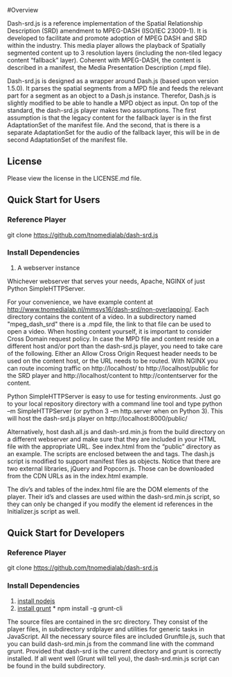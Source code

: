 #Overview

Dash-srd.js is a reference implementation of the Spatial Relationship Description (SRD) amendment to MPEG-DASH (ISO/IEC 23009-1). It is developed to facilitate and promote adoption of MPEG DASH and SRD within the industry. This media player allows the playback of Spatially segmented content up to 3 resolution layers (including the non-tiled legacy content “fallback” layer). Coherent with MPEG-DASH, the content is described in a manifest, the Media Presentation Description (.mpd file). 

Dash-srd.js is designed as a wrapper around Dash.js (based upon version 1.5.0). It parses the spatial segments from a MPD file and feeds the relevant part for a segment as an object to a Dash.js instance. Therefor, Dash.js is slightly modified to be able to handle a MPD object as input. On top of the standard, the dash-srd.js player makes two assumptions. The first assumption is that the legacy content for the fallback layer is in the first AdaptationSet of the manifest file. And the second, that is there is a separate AdaptationSet for the audio of the fallback layer, this will be in de second AdaptationSet of the manifest file. 

## License
Please view the license in the LICENSE.md file.

## Quick Start for Users

### Reference Player
git clone https://github.com/tnomedialab/dash-srd.js

### Install Dependencies
1.	A webserver instance

Whichever webserver that serves your needs, Apache, NGINX of just Python SimpleHTTPServer. 

For your convenience, we have example content at http://www.tnomedialab.nl/mmsys16/dash-srd/non-overlapping/. Each directory contains the content of a video. In a subdirectory named "mpeg_dash_srd" there is a .mpd file, the link to that file can be used to open a video. When hosting content yourself, it is important to consider Cross Domain request policy. In case the MPD file and content reside on a different host and/or port than the dash-srd.js player, you need to take care of the following. Either an Allow Cross Origin Request header needs to be used on the content host, or the URL needs to be routed. With NGINX you can route incoming traffic on http://localhost/ to http://localhost/public  for the SRD player and http://localhost/content to http://contentserver for the content.

Python SimpleHTTPServer is easy to use for testing environments. Just go to your local repository directory with a command line tool and type python –m SimpleHTTPServer (or python 3 –m http.server when on Python 3). This will host the dash-srd.js player on http://localhost:8000/public/

Alternatively, host dash.all.js and dash-srd.min.js from the build directory on a different webserver and make sure that they are included in your HTML file with the appropriate URL. See index.html from the “public” directory as an example. The scripts are enclosed between the <head> and </head> tags. The dash.js script is modified to support manifest files as objects. Notice that there are two external libraries, jQuery and Popcorn.js. Those can be downloaded from the CDN URLs as in the index.html example.

The div’s and tables of the index.html file are the DOM elements of the player. Their id’s and classes are used within the dash-srd.min.js script, so they can only be changed if you modify the element id references in the Initializer.js script as well.

## Quick Start for Developers

### Reference Player
git clone https://github.com/tnomedialab/dash-srd.js

### Install Dependencies
1.	[install nodejs](http://nodejs.org/)
2.	[install grunt](http://gruntjs.com/getting-started)
        * npm install -g grunt-cli

The source files are contained in the src directory. They consist of the player files, in subdirectory srdplayer and utilities for generic tasks in JavaScript. All the necessary source files are included Grunftile.js, such that you can build dash-srd.min.js from the command line with the command grunt. Provided that dash-srd is the current directory and grunt is correctly installed. If all went well (Grunt will tell you), the dash-srd.min.js script can be found in the build subdirectory.
